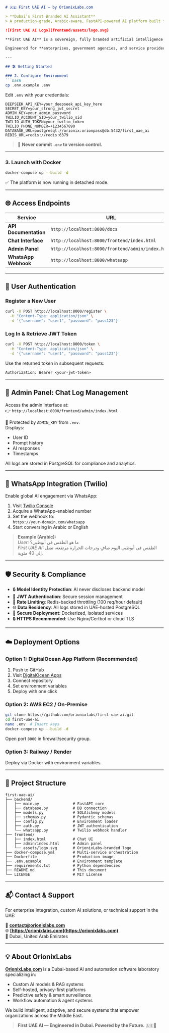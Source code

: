 ```markdown
# 🇦🇪 First UAE AI – by OrionixLabs.com

> **Dubai’s First Branded AI Assistant**  
> A production-grade, Arabic-aware, FastAPI-powered AI platform built for the Middle East.

![First UAE AI Logo](frontend/assets/logo.svg)

**First UAE AI** is a sovereign, fully branded artificial intelligence assistant developed by **[OrionixLabs.com](https://orionixlabs.com)**, a Dubai-based AI and automation lab. Built on top of advanced LLM infrastructure (DeepSeek-V3), this platform operates as a standalone AI identity — never exposing its underlying model.

Engineered for **enterprises, government agencies, and service providers** across the GCC, First UAE AI enables secure, localized, and multilingual customer engagement with full data residency in the UAE.

---

## 🛠️ Getting Started

### 2. Configure Environment
```bash
cp .env.example .env
```

Edit `.env` with your credentials:
```env
DEEPSEEK_API_KEY=your_deepseek_api_key_here
SECRET_KEY=your_strong_jwt_secret
ADMIN_KEY=your_admin_password
TWILIO_ACCOUNT_SID=your_twilio_sid
TWILIO_AUTH_TOKEN=your_twilio_token
TWILIO_PHONE_NUMBER=+1234567890
DATABASE_URL=postgresql://orionix:orionpass@db:5432/first_uae_ai
REDIS_URL=redis://redis:6379
```

> 🔐 **Never commit `.env` to version control.**

---

### 3. Launch with Docker
```bash
docker-compose up --build -d
```

✅ The platform is now running in detached mode.

---

## 🌐 Access Endpoints

| Service | URL |
|-------|-----|
| **API Documentation** | `http://localhost:8000/docs` |
| **Chat Interface** | `http://localhost:8000/frontend/index.html` |
| **Admin Panel** | `http://localhost:8000/frontend/admin/index.html` |
| **WhatsApp Webhook** | `http://localhost:8000/whatsapp` |

---

## 🔐 User Authentication

### Register a New User
```bash
curl -X POST http://localhost:8000/register \
  -H "Content-Type: application/json" \
  -d '{"username": "user1", "password": "pass123"}'
```

### Log In & Retrieve JWT Token
```bash
curl -X POST http://localhost:8000/token \
  -H "Content-Type: application/json" \
  -d '{"username": "user1", "password": "pass123"}'
```

Use the returned token in subsequent requests:
```http
Authorization: Bearer <your-jwt-token>
```

---

## 👮 Admin Panel: Chat Log Management

Access the admin interface at:  
👉 `http://localhost:8000/frontend/admin/index.html`

🔐 Protected by `ADMIN_KEY` from `.env`.  
Displays:
- User ID
- Prompt history
- AI responses
- Timestamps

All logs are stored in PostgreSQL for compliance and analytics.

---

## 💬 WhatsApp Integration (Twilio)

Enable global AI engagement via WhatsApp:

1. Visit [Twilio Console](https://twilio.com)
2. Acquire a WhatsApp-enabled number
3. Set the webhook to:  
   `https://your-domain.com/whatsapp`
4. Start conversing in Arabic or English

> **Example (Arabic):**  
> *User:* ما هو الطقس في أبوظبي؟  
> *First UAE AI:* الطقس في أبوظبي اليوم صافٍ ودرجات الحرارة مرتفعة، تصل إلى 40 مئوية.

---

## 🛡️ Security & Compliance

- 🔒 **Model Identity Protection**: AI never discloses backend model
- 🔐 **JWT Authentication**: Secure session management
- 🚫 **Rate Limiting**: Redis-backed throttling (100 req/hour default)
- 🌐 **Data Residency**: All logs stored in UAE-hosted PostgreSQL
- 🔄 **Secure Deployment**: Dockerized, isolated services
- 🔒 **HTTPS Recommended**: Use Nginx/Certbot or cloud TLS

---

## ☁️ Deployment Options

### Option 1: DigitalOcean App Platform (Recommended)
1. Push to GitHub
2. Visit [DigitalOcean Apps](https://cloud.digitalocean.com/apps)
3. Connect repository
4. Set environment variables
5. Deploy with one click

### Option 2: AWS EC2 / On-Premise
```bash
git clone https://github.com/orionixlabs/first-uae-ai.git
cd first-uae-ai
nano .env  # Insert keys
docker-compose up --build -d
```

Open port `8000` in firewall/security group.

### Option 3: Railway / Render
Deploy via Docker with environment variables.

---

## 📁 Project Structure

```
first-uae-ai/
├── backend/
│   ├── main.py               # FastAPI core
│   ├── database.py           # DB connection
│   ├── models.py             # SQLAlchemy models
│   ├── schemas.py            # Pydantic schemas
│   ├── config.py             # Environment loader
│   ├── auth.py               # JWT authentication
│   └── whatsapp.py           # Twilio webhook handler
├── frontend/
│   ├── index.html            # Chat UI
│   ├── admin/index.html      # Admin panel
│   └── assets/logo.svg       # OrionixLabs-branded logo
├── docker-compose.yml        # Multi-service orchestration
├── Dockerfile                # Production image
├── .env.example              # Environment template
├── requirements.txt          # Python dependencies
├── README.md                 # This document
└── LICENSE                   # MIT License
```

---

## 📬 Contact & Support

For enterprise integration, custom AI solutions, or technical support in the UAE:

📧 **contact@orionixlabs.com**  
🌐 **[https://orionixlabs.com](https://orionixlabs.com)**  
📍 Dubai, United Arab Emirates

---

## 💡 About OrionixLabs

**[OrionixLabs.com](https://orionixlabs.com)** is a Dubai-based AI and automation software laboratory specializing in:
- Custom AI models & RAG systems
- Self-hosted, privacy-first platforms
- Predictive safety & smart surveillance
- Workflow automation & agent systems

We build intelligent, adaptive, and secure systems that empower organizations across the Middle East.

> **First UAE AI — Engineered in Dubai. Powered by the Future.** 🇦🇪🚀
```
